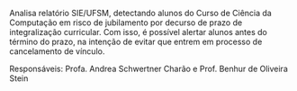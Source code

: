 Analisa relatório SIE/UFSM, detectando alunos do Curso de Ciência da Computação em risco de jubilamento por decurso de prazo de integralização curricular. Com isso, é possível alertar alunos antes do término do prazo, na intenção de evitar que entrem em processo de cancelamento de vínculo.

Responsáveis: Profa. Andrea Schwertner Charão e Prof. Benhur de Oliveira Stein